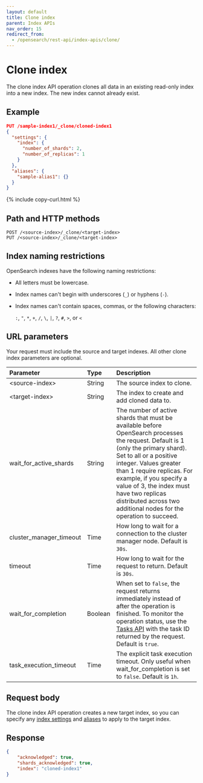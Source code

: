 ```yaml
---
layout: default
title: Clone index
parent: Index APIs
nav_order: 15
redirect_from:
  - /opensearch/rest-api/index-apis/clone/
---
```


# Clone index

The clone index API operation clones all data in an existing read-only index into a new index. The new index cannot already exist.

## Example

```json
PUT /sample-index1/_clone/cloned-index1
{
  "settings": {
    "index": {
      "number_of_shards": 2,
      "number_of_replicas": 1
    }
  },
  "aliases": {
    "sample-alias1": {}
  }
}
```
{% include copy-curl.html %}

## Path and HTTP methods

```
POST /<source-index>/_clone/<target-index>
PUT /<source-index>/_clone/<target-index>
```

## Index naming restrictions

OpenSearch indexes have the following naming restrictions:

- All letters must be lowercase.
- Index names can't begin with underscores (`_`) or hyphens (`-`).
- Index names can't contain spaces, commas, or the following characters:

  `:`, `"`, `*`, `+`, `/`, `\`, `|`, `?`, `#`, `>`, or `<`

## URL parameters

Your request must include the source and target indexes. All other clone index parameters are optional.

Parameter | Type | Description
:--- | :--- | :---
&lt;source-index&gt; | String | The source index to clone.
&lt;target-index&gt; | String | The index to create and add cloned data to.
wait_for_active_shards | String | The number of active shards that must be available before OpenSearch processes the request. Default is 1 (only the primary shard). Set to all or a positive integer. Values greater than 1 require replicas. For example, if you specify a value of 3, the index must have two replicas distributed across two additional nodes for the operation to succeed.
cluster_manager_timeout | Time | How long to wait for a connection to the cluster manager node. Default is `30s`.
timeout | Time | How long to wait for the request to return. Default is `30s`.
wait_for_completion | Boolean | When set to `false`, the request returns immediately instead of after the operation is finished. To monitor the operation status, use the [Tasks API]({{site.url}}{{site.baseurl}}/api-reference/tasks/) with the task ID returned by the request. Default is `true`.
task_execution_timeout | Time | The explicit task execution timeout. Only useful when wait_for_completion is set to `false`. Default is `1h`.

## Request body

The clone index API operation creates a new target index, so you can specify any [index settings]({{site.url}}{{site.baseurl}}/api-reference/index-apis/create-index/#index-settings) and [aliases]({{site.url}}{{site.baseurl}}/opensearch/index-alias) to apply to the target index.

## Response

```json
{
    "acknowledged": true,
    "shards_acknowledged": true,
    "index": "cloned-index1"
}
```
